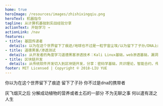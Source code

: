 ```yaml
---
home: true
heroImage: /resources/images/zhishixingqiu.png
heroText: 机器指令
tagline: 从计算机基础到实战经验分享
actionText: 开始学习 →
actionLink: /nav
features:
- title: 基因传递者
  details: 以为在这个世界留下了痕迹/地球也不过是一粒宇宙尘埃/以为留下了子孙/DNA上的标记大多和猪无异/那一点差异也满是祖先的信息/灰飞烟灭之后/肉体或成为动植物的养分/无法分解的便与土石化为一体/
- title: 道德黑客/渗透测试
  details: 从开发者的角度学习道德黑客渗透技术：Kali Linux基础，web渗透基础，漏洞搜集利用，内网渗透，物联网攻击
- title: 区块链开发
  details: 从传统软件开发切入到区块链开发，分享：密码学基础，共识理论，智能合约，传统软件开发与区块链集成
footer: MIT Licensed | Copyright © 2018-LIU YUE
---
```

 你以为在这个世界留下了痕迹 
留下了子孙 你不过是dna的携带者 

灰飞烟灭之后 分解成动植物的营养或者土石的一部分
不为无聊之事 何以遣有涯之人生


